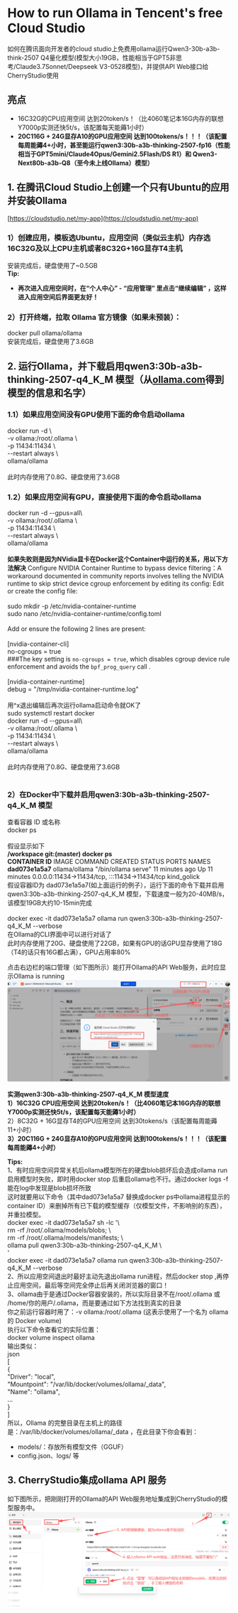 # How to run Ollama in Tencent's free Cloud Studio
如何在腾讯面向开发者的cloud studio上免费用ollama运行Qwen3-30b-a3b-think-2507 Q4量化模型(模型大小19GB，性能相当于GPT5非思考/Claude3.7Sonnet/Deepseek V3-0528模型)，并提供API Web接口给CherryStudio使用<BR>

## 亮点
- 16C32G的CPU应用空间 达到20token/s！（比4060笔记本16G内存的联想Y7000p实测还快5t/s，该配置每天能薅1小时）<BR>
- **20C116G + 24G显存A10的GPU应用空间 达到100tokens/s！！！（该配置每周能薅4+小时，甚至能运行qwen3:30b-a3b-thinking-2507-fp16（性能相当于GPT5mini/Claude4Opus/Gemini2.5Flash/DS R1）和 Qwen3-Next80b-a3b-Q8（至今未上线Ollama）模型）** <BR>

## 1. 在腾讯Cloud Studio上创建一个只有Ubuntu的应用并安装Ollama
[https://cloudstudio.net/my-app](https://cloudstudio.net/my-app)
### 1）创建应用，模板选Ubuntu，应用空间（类似云主机）内存选16C32G及以上CPU主机或者8C32G+16G显存T4主机
安装完成后，硬盘使用了~0.5GB<BR>
**Tip:<BR>**
- **再次进入应用空间时，在“个人中心” - “应用管理” 里点击“继续编辑” ，这样进入应用空间后界面更友好！<BR>**
### 2）打开终端，拉取 Ollama 官方镜像（如果未预装）：
docker pull ollama/ollama<BR>
安装完成后，硬盘使用了3.6GB<BR>

## 2. 运行Ollama，并下载启用qwen3:30b-a3b-thinking-2507-q4_K_M 模型（从[ollama.com](https://ollama.com/library/qwen3/tags)得到模型的信息和名字）
### 1.1）如果应用空间没有GPU使用下面的命令启动ollama
docker run -d \\<BR>
  -v ollama:/root/.ollama \\<BR>
  -p 11434:11434 \\<BR>
  --restart always \\<BR>
  ollama/ollama<BR>
<BR>
此时内存使用了0.8G、硬盘使用了3.6GB<BR>

### 1.2）如果应用空间有GPU，直接使用下面的命令启动ollama
docker run -d --gpus=all\\<BR>
  -v ollama:/root/.ollama \\<BR>
  -p 11434:11434 \\<BR>
  --restart always \\<BR>
  ollama/ollama<BR>
<BR>
**如果失败则是因为NVidia显卡在Docker这个Container中运行的关系，用以下方法解决**
Configure NVIDIA Container Runtime to bypass device filtering：A workaround documented in community reports involves telling the NVIDIA runtime to skip strict device cgroup enforcement by editing its config:
Edit or create the config file:<BR>
<BR>
sudo mkdir -p /etc/nvidia-container-runtime<BR>
sudo nano /etc/nvidia-container-runtime/config.toml<BR>
<BR>
Add or ensure the following 2 lines are present:<BR>
<BR>
[nvidia-container-cli]<BR>
no-cgroups = true<BR>
###The key setting is `no-cgroups = true`, which disables cgroup device rule enforcement and avoids the `bpf_prog_query` call .<BR>
<BR>
[nvidia-container-runtime]<BR>
debug = "/tmp/nvidia-container-runtime.log"<BR>
<BR>
用^x退出编辑后再次运行ollama启动命令就OK了<BR>
sudo systemctl restart docker<BR>
docker run -d --gpus=all\\<BR>
  -v ollama:/root/.ollama \\<BR>
  -p 11434:11434 \\<BR>
  --restart always \\<BR>
  ollama/ollama<BR>
<BR>
此时内存使用了0.8G、硬盘使用了3.6GB<BR>
<BR>
### 2）在Docker中下载并启用qwen3:30b-a3b-thinking-2507-q4_K_M 模型
查看容器 ID 或名称<BR>
docker ps    <BR>
<BR>
假设显示如下<BR>
**/workspace git:(master) docker ps<BR>**
**CONTAINER ID**   IMAGE           COMMAND               CREATED          STATUS          PORTS                                           NAMES<BR>
**dad073e1a5a7**   ollama/ollama   "/bin/ollama serve"   11 minutes ago   Up 11 minutes   0.0.0.0:11434->11434/tcp, :::11434->11434/tcp   kind_golick<BR>
假设容器ID为 dad073e1a5a7(如上面运行的例子），运行下面的命令下载并启用qwen3:30b-a3b-thinking-2507-q4_K_M 模型，下载速度一般为20-40MB/s，该模型19GB大约10-15min完成<BR>
<BR>
docker exec -it dad073e1a5a7 ollama run qwen3:30b-a3b-thinking-2507-q4_K_M --verbose<BR>
在Ollama的CLI界面中可以进行对话了<BR>
此时内存使用了20G、硬盘使用了22GB，如果有GPU的话GPU显存使用了18G（T4的话只有16G都占满），GPU占用率80%<BR>

点击右边栏的端口管理（如下图所示）能打开Ollama的API Web服务，此时应显示Ollama is running<BR>
![ollama1](ollama1.png)

**实测qwen3:30b-a3b-thinking-2507-q4_K_M 模型速度**<BR>
**1）16C32G CPU应用空间 达到20token/s！（比4060笔记本16G内存的联想Y7000p实测还快5t/s，该配置每天能薅1小时）<BR>**
2）8C32G + 16G显存T4的GPU应用空间 达到30tokens/s（该配置每周能薅11+小时）<BR>
**3）20C116G + 24G显存A10的GPU应用空间 达到100tokens/s！！！（该配置每周能薅4+小时）<BR>**

**Tips:<BR>**
1、有时应用空间异常关机后ollama模型所在的硬盘blob损坏后会造成ollama run 启用模型时失败，即时用docker stop <container ID> 后重启ollama也不行。通过docker logs -f <container ID>
能在log中发现是blob损坏所致<BR>
这时就要用以下命令（其中dad073e1a5a7 替换成docker ps中ollama进程显示的container ID）来删掉所有已下载的模型缓存（仅模型文件，不影响别的东西），并重拉模型。<BR>
docker exec -it dad073e1a5a7 sh -lc '\\  <BR>
  rm -rf /root/.ollama/models/blobs; \\  <BR>
  rm -rf /root/.ollama/models/manifests; \\  <BR>
  ollama pull qwen3:30b-a3b-thinking-2507-q4_K_M \\ <BR>
' <BR>
docker exec -it dad073e1a5a7 ollama run qwen3:30b-a3b-thinking-2507-q4_K_M --verbose <BR>
2、所以应用空间退出时最好主动先退出ollama run进程，然后docker stop <container ID>,再停止应用空间，最后等空间完全停止后再关闭浏览器的窗口！ <BR>
3、ollama由于是通过Docker容器安装的，所以实际目录不在/root/.ollama 或 /home/你的用户/.ollama，而是要通过如下方法找到真实的目录<BR>
你之前运行容器时用了：-v ollama:/root/.ollama (这表示使用了一个名为 ollama 的 Docker volume)<BR>
执行以下命令查看它的实际位置：<BR>
docker volume inspect ollama<BR>
输出类似：<BR>
json<BR>
[<BR>
    {<BR>
        "Driver": "local",<BR>
        "Mountpoint": "/var/lib/docker/volumes/ollama/_data",<BR>
        "Name": "ollama",<BR>
        ...<BR>
    }<BR>
]<BR>
所以，Ollama 的完整目录在主机上的路径是：/var/lib/docker/volumes/ollama/_data ，在此目录下你会看到：<BR>
+ models/：存放所有模型文件（GGUF）<BR>
+ config.json、logs/ 等<BR>

## 3. CherryStudio集成ollama API 服务
如下图所示，把刚刚打开的Ollama的API Web服务地址集成到CherryStudio的模型服务中。<BR>
![CherryStudio集成ollama API 服务](cherryStudio1.png)

